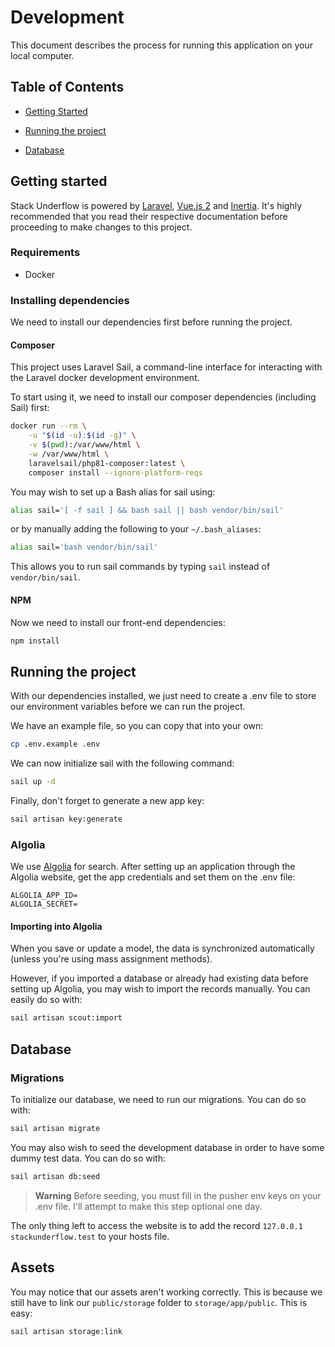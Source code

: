 # Development

This document describes the process for running this application on your local computer.

## Table of Contents

- [Getting Started](#getting-started)

- [Running the project](#running-the-project)

- [Database](#database)

## Getting started

Stack Underflow is powered by [Laravel](https://laravel.com/), [Vue.js 2](https://v2.vuejs.org/)
and [Inertia](https://inertiajs.com/).
It's highly recommended that you read their respective documentation before proceeding to make changes to this project.

### Requirements

* Docker

### Installing dependencies

We need to install our dependencies first before running the project.

#### Composer

This project uses Laravel Sail, a command-line interface for interacting with the Laravel docker development
environment.

To start using it, we need to install our composer dependencies (including Sail) first:

```bash
docker run --rm \
    -u "$(id -u):$(id -g)" \
    -v $(pwd):/var/www/html \
    -w /var/www/html \
    laravelsail/php81-composer:latest \
    composer install --ignore-platform-reqs
```

You may wish to set up a Bash alias for sail using:

```bash
alias sail='[ -f sail ] && bash sail || bash vendor/bin/sail'
```

or by manually adding the following to your `~/.bash_aliases`:

```bash
alias sail='bash vendor/bin/sail'
```

This allows you to run sail commands by typing `sail` instead of `vendor/bin/sail`.

#### NPM

Now we need to install our front-end dependencies:

```bash
npm install
```

## Running the project

With our dependencies installed, we just need to create a .env file to store our environment variables before we can run
the project.

We have an example file, so you can copy that into your own:

```bash
cp .env.example .env
```

We can now initialize sail with the following command:

```bash
sail up -d
```

Finally, don't forget to generate a new app key:

```bash
sail artisan key:generate
```

### Algolia

We use [Algolia](https://www.algolia.com/) for search. After setting up an application through the Algolia website, get
the app credentials and set them on the .env file:

```dotenv
ALGOLIA_APP_ID=
ALGOLIA_SECRET=
```

#### Importing into Algolia

When you save or update a model, the data is synchronized automatically (unless you're using mass assignment methods).

However, if you imported a database or already had existing data before setting up Algolia, you may wish to import the
records manually. You can easily do so with:

```bash
sail artisan scout:import
```

## Database

### Migrations

To initialize our database, we need to run our migrations. You can do so with:

```bash
sail artisan migrate
```

You may also wish to seed the development database in order to have some dummy test data. You can do so with:

```bash
sail artisan db:seed
```

> **Warning**
> Before seeding, you must fill in the pusher env keys on your .env file.
> I'll attempt to make this step optional one day.

The only thing left to access the website is to add the record `127.0.0.1 stackunderflow.test` to your hosts file.

## Assets

You may notice that our assets aren't working correctly. This is because we still have to link our `public/storage`
folder to `storage/app/public`. This is easy:

```bash
sail artisan storage:link
```
